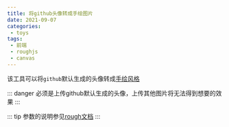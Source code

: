```yaml
---
title: 将github头像转成手绘图片
date: 2021-09-07
categories:
 - toys
tags:
 - 前端
 - roughjs
 - canvas
---
```


该工具可以将`github`默认生成的头像转成[手绘风格](https://roughjs.com/)

::: danger
必须是上传github默认生成的头像，上传其他图片将无法得到想要的效果
:::

<Rough-Avatar />

::: tip
参数的说明参见[rough文档](https://github.com/rough-stuff/rough/wiki#options)
:::